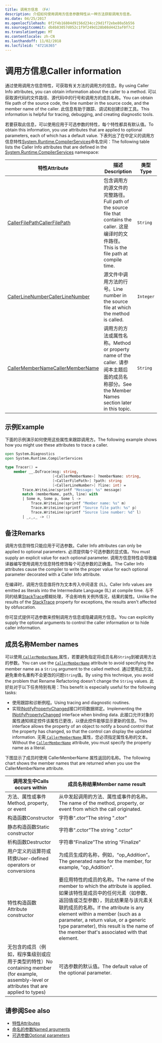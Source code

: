 ```yaml
---
title: 调用方信息 （F#）
description: 介绍如何使用调用方信息参数特性从一种方法获取调用方信息。
ms.date: 04/25/2017
ms.openlocfilehash: 0f2f4b16804d9156d234cc29d1f72ebe80a5b556
ms.sourcegitcommit: db8b83057d052c1f9f249d128b08d4423af0f7c2
ms.translationtype: MT
ms.contentlocale: zh-CN
ms.lasthandoff: 11/02/2018
ms.locfileid: "47216365"
---
```

# <a name="caller-information"></a><span data-ttu-id="efbe0-103">调用方信息</span><span class="sxs-lookup"><span data-stu-id="efbe0-103">Caller information</span></span>

<span data-ttu-id="efbe0-104">通过使用调用方信息特性，可获取有关方法的调用方的信息。</span><span class="sxs-lookup"><span data-stu-id="efbe0-104">By using Caller Info attributes, you can obtain information about the caller to a method.</span></span> <span data-ttu-id="efbe0-105">可以获取源代码的文件路径、源代码中的行号和调用方的成员名称。</span><span class="sxs-lookup"><span data-stu-id="efbe0-105">You can obtain file path of the source code, the line number in the source code, and the member name of the caller.</span></span> <span data-ttu-id="efbe0-106">此信息有助于跟踪、调试和创建诊断工具。</span><span class="sxs-lookup"><span data-stu-id="efbe0-106">This information is helpful for tracing, debugging, and creating diagnostic tools.</span></span>

<span data-ttu-id="efbe0-107">若要获取此信息，可以使用应用于可选参数的特性，每个特性都具有默认值。</span><span class="sxs-lookup"><span data-stu-id="efbe0-107">To obtain this information, you use attributes that are applied to optional parameters, each of which has a default value.</span></span> <span data-ttu-id="efbe0-108">下表列出了在中定义的调用方信息特性[System.Runtime.CompilerServices](/dotnet/api/system.runtime.compilerservices)命名空间：</span><span class="sxs-lookup"><span data-stu-id="efbe0-108">The following table lists the Caller Info attributes that are defined in the [System.Runtime.CompilerServices](/dotnet/api/system.runtime.compilerservices) namespace:</span></span>

|<span data-ttu-id="efbe0-109">特性</span><span class="sxs-lookup"><span data-stu-id="efbe0-109">Attribute</span></span>|<span data-ttu-id="efbe0-110">描述</span><span class="sxs-lookup"><span data-stu-id="efbe0-110">Description</span></span>|<span data-ttu-id="efbe0-111">类型</span><span class="sxs-lookup"><span data-stu-id="efbe0-111">Type</span></span>|
|---------|-----------|----|
|[<span data-ttu-id="efbe0-112">CallerFilePath</span><span class="sxs-lookup"><span data-stu-id="efbe0-112">CallerFilePath</span></span>](/dotnet/api/system.runtime.compilerservices.callerfilepathattribute)|<span data-ttu-id="efbe0-113">包含调用方的源文件的完整路径。</span><span class="sxs-lookup"><span data-stu-id="efbe0-113">Full path of the source file that contains the caller.</span></span> <span data-ttu-id="efbe0-114">这是编译时的文件路径。</span><span class="sxs-lookup"><span data-stu-id="efbe0-114">This is the file path at compile time.</span></span>|`String`
|[<span data-ttu-id="efbe0-115">CallerLineNumber</span><span class="sxs-lookup"><span data-stu-id="efbe0-115">CallerLineNumber</span></span>](/dotnet/api/system.runtime.compilerservices.callerlinenumberattribute)|<span data-ttu-id="efbe0-116">源文件中调用方法的行号。</span><span class="sxs-lookup"><span data-stu-id="efbe0-116">Line number in the source file at which the method is called.</span></span>|`Integer`|
|[<span data-ttu-id="efbe0-117">CallerMemberName</span><span class="sxs-lookup"><span data-stu-id="efbe0-117">CallerMemberName</span></span>](/dotnet/api/system.runtime.compilerservices.callermembernameattribute)|<span data-ttu-id="efbe0-118">调用方的方法或属性名称。</span><span class="sxs-lookup"><span data-stu-id="efbe0-118">Method or property name of the caller.</span></span> <span data-ttu-id="efbe0-119">请参阅本主题后面的成员名称部分。</span><span class="sxs-lookup"><span data-stu-id="efbe0-119">See the Member Names section later in this topic.</span></span>|`String`|

## <a name="example"></a><span data-ttu-id="efbe0-120">示例</span><span class="sxs-lookup"><span data-stu-id="efbe0-120">Example</span></span>

<span data-ttu-id="efbe0-121">下面的示例演示如何使用这些属性来跟踪调用方。</span><span class="sxs-lookup"><span data-stu-id="efbe0-121">The following example shows how you might use these attributes to trace a caller.</span></span>

```fsharp
open System.Diagnostics
open System.Runtime.CompilerServices

type Tracer() =
    member __.DoTrace(msg: string,
                      [<CallerMemberName>] ?memberName: string,
                      [<CallerFilePath>] ?path: string
                      [<CallerLineNumber>] ?line: int) =
        Trace.WriteLine(sprintf "Message: %s" message)
        match (memberName, path, line) with
        | Some m, Some p, Some l ->
            Trace.WriteLine(sprintf "Member name: %s" m)
            Trace.WriteLine(sprintf "Source file path: %s" p)
            Trace.WriteLine(sprintf "Source line number: %d" l)
        | _,_,_ -> ()
```

## <a name="remarks"></a><span data-ttu-id="efbe0-122">备注</span><span class="sxs-lookup"><span data-stu-id="efbe0-122">Remarks</span></span>

<span data-ttu-id="efbe0-123">调用方信息特性只能应用于可选参数。</span><span class="sxs-lookup"><span data-stu-id="efbe0-123">Caller Info attributes can only be applied to optional parameters.</span></span> <span data-ttu-id="efbe0-124">必须提供每个可选参数的显式值。</span><span class="sxs-lookup"><span data-stu-id="efbe0-124">You must supply an explicit value for each optional parameter.</span></span> <span data-ttu-id="efbe0-125">调用方信息特性会导致编译器编写使用调用方信息特性修饰每个可选参数的正确值。</span><span class="sxs-lookup"><span data-stu-id="efbe0-125">The Caller Info attributes cause the compiler to write the proper value for each optional parameter decorated with a Caller Info attribute.</span></span>

<span data-ttu-id="efbe0-126">在编译时，调用方信息值将作为文本传入中间语言 (IL)。</span><span class="sxs-lookup"><span data-stu-id="efbe0-126">Caller Info values are emitted as literals into the Intermediate Language (IL) at compile time.</span></span> <span data-ttu-id="efbe0-127">与不同的结果[StackTrace](/dotnet/api/system.diagnostics.stacktrace)模糊处理，不会影响有关例外情况，结果的属性。</span><span class="sxs-lookup"><span data-stu-id="efbe0-127">Unlike the results of the [StackTrace](/dotnet/api/system.diagnostics.stacktrace) property for exceptions, the results aren't affected by obfuscation.</span></span>

<span data-ttu-id="efbe0-128">你可显式提供可选参数来控制调用方信息或隐藏调用方信息。</span><span class="sxs-lookup"><span data-stu-id="efbe0-128">You can explicitly supply the optional arguments to control the caller information or to hide caller information.</span></span>

## <a name="member-names"></a><span data-ttu-id="efbe0-129">成员名称</span><span class="sxs-lookup"><span data-stu-id="efbe0-129">Member names</span></span>

<span data-ttu-id="efbe0-130">可以使用[ `CallerMemberName` ](/dotnet/api/system.runtime.compilerservices.callermembernameattribute)属性，若要避免指定将成员名称`String`到被调用方法的参数。</span><span class="sxs-lookup"><span data-stu-id="efbe0-130">You can use the [`CallerMemberName`](/dotnet/api/system.runtime.compilerservices.callermembernameattribute) attribute to avoid specifying the member name as a `String` argument to the called method.</span></span> <span data-ttu-id="efbe0-131">通过使用此方法，避免重命名重构不会更改的问题`String`值。</span><span class="sxs-lookup"><span data-stu-id="efbe0-131">By using this technique, you avoid the problem that Rename Refactoring doesn't change the `String` values.</span></span> <span data-ttu-id="efbe0-132">此好处对于以下任务特别有用：</span><span class="sxs-lookup"><span data-stu-id="efbe0-132">This benefit is especially useful for the following tasks:</span></span>

* <span data-ttu-id="efbe0-133">使用跟踪和诊断例程。</span><span class="sxs-lookup"><span data-stu-id="efbe0-133">Using tracing and diagnostic routines.</span></span>
* <span data-ttu-id="efbe0-134">实现[INotifyPropertyChanged](/dotnet/api/system.componentmodel.inotifypropertychanged)接口时将数据绑定。</span><span class="sxs-lookup"><span data-stu-id="efbe0-134">Implementing the [INotifyPropertyChanged](/dotnet/api/system.componentmodel.inotifypropertychanged) interface when binding data.</span></span> <span data-ttu-id="efbe0-135">此接口允许对象的属性通知绑定控件该属性已更改，以便此控件能够显示更新的信息。</span><span class="sxs-lookup"><span data-stu-id="efbe0-135">This interface allows the property of an object to notify a bound control that the property has changed, so that the control can display the updated information.</span></span> <span data-ttu-id="efbe0-136">无需[ `CallerMemberName` ](/dotnet/api/system.runtime.compilerservices.callermembernameattribute)属性，您必须指定属性名称的文本。</span><span class="sxs-lookup"><span data-stu-id="efbe0-136">Without the [`CallerMemberName`](/dotnet/api/system.runtime.compilerservices.callermembernameattribute) attribute, you must specify the property name as a literal.</span></span>

<span data-ttu-id="efbe0-137">下图显示了成员时使用 CallerMemberName 属性返回的名称。</span><span class="sxs-lookup"><span data-stu-id="efbe0-137">The following chart shows the member names that are returned when you use the CallerMemberName attribute.</span></span>

|<span data-ttu-id="efbe0-138">调用发生中</span><span class="sxs-lookup"><span data-stu-id="efbe0-138">Calls occurs within</span></span>|<span data-ttu-id="efbe0-139">成员名称结果</span><span class="sxs-lookup"><span data-stu-id="efbe0-139">Member name result</span></span>|
|-------------------|------------------|
|<span data-ttu-id="efbe0-140">方法、属性或事件</span><span class="sxs-lookup"><span data-stu-id="efbe0-140">Method, property, or event</span></span>|<span data-ttu-id="efbe0-141">从中发起调用的方法、属性或事件的名称。</span><span class="sxs-lookup"><span data-stu-id="efbe0-141">The name of the method, property, or event from which the call originated.</span></span>|
|<span data-ttu-id="efbe0-142">构造函数</span><span class="sxs-lookup"><span data-stu-id="efbe0-142">Constructor</span></span>|<span data-ttu-id="efbe0-143">字符串“.ctor”</span><span class="sxs-lookup"><span data-stu-id="efbe0-143">The string ".ctor"</span></span>|
|<span data-ttu-id="efbe0-144">静态构造函数</span><span class="sxs-lookup"><span data-stu-id="efbe0-144">Static constructor</span></span>|<span data-ttu-id="efbe0-145">字符串“.cctor”</span><span class="sxs-lookup"><span data-stu-id="efbe0-145">The string ".cctor"</span></span>|
|<span data-ttu-id="efbe0-146">析构函数</span><span class="sxs-lookup"><span data-stu-id="efbe0-146">Destructor</span></span>|<span data-ttu-id="efbe0-147">字符串“Finalize”</span><span class="sxs-lookup"><span data-stu-id="efbe0-147">The string "Finalize"</span></span>|
|<span data-ttu-id="efbe0-148">用户定义的运算符或转换</span><span class="sxs-lookup"><span data-stu-id="efbe0-148">User-defined operators or conversions</span></span>|<span data-ttu-id="efbe0-149">为成员生成的名称，例如，“op_Addition”。</span><span class="sxs-lookup"><span data-stu-id="efbe0-149">The generated name for the member, for example, "op_Addition".</span></span>|
|<span data-ttu-id="efbe0-150">特性构造函数</span><span class="sxs-lookup"><span data-stu-id="efbe0-150">Attribute constructor</span></span>|<span data-ttu-id="efbe0-151">要应用特性的成员的名称。</span><span class="sxs-lookup"><span data-stu-id="efbe0-151">The name of the member to which the attribute is applied.</span></span> <span data-ttu-id="efbe0-152">如果该特性是成员中的任何元素（如参数、返回值或泛型参数），则此结果是与该元素关联的成员的名称。</span><span class="sxs-lookup"><span data-stu-id="efbe0-152">If the attribute is any element within a member (such as a parameter, a return value, or a generic type parameter), this result is the name of the member that's associated with that element.</span></span>|
|<span data-ttu-id="efbe0-153">无包含的成员（例如，程序集级别或应用于类型的特性）</span><span class="sxs-lookup"><span data-stu-id="efbe0-153">No containing member (for example, assembly-level or attributes that are applied to types)</span></span>|<span data-ttu-id="efbe0-154">可选参数的默认值。</span><span class="sxs-lookup"><span data-stu-id="efbe0-154">The default value of the optional parameter.</span></span>|

## <a name="see-also"></a><span data-ttu-id="efbe0-155">请参阅</span><span class="sxs-lookup"><span data-stu-id="efbe0-155">See also</span></span>

- [<span data-ttu-id="efbe0-156">特性</span><span class="sxs-lookup"><span data-stu-id="efbe0-156">Attributes</span></span>](attributes.md)  
- [<span data-ttu-id="efbe0-157">命名的参数</span><span class="sxs-lookup"><span data-stu-id="efbe0-157">Named arguments</span></span>](parameters-and-arguments.md#named-arguments)  
- [<span data-ttu-id="efbe0-158">可选参数</span><span class="sxs-lookup"><span data-stu-id="efbe0-158">Optional parameters</span></span>](parameters-and-arguments.md#optional-parameters)  

